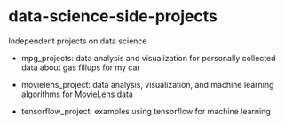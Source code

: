 # data-science-side-projects
Independent projects on data science

- mpg_projects: data analysis and visualization for personally collected data about gas fillups for my car

- movielens_project: data analysis, visualization, and machine learning algorithms for MovieLens data

- tensorflow_project: examples using tensorflow for machine learning
